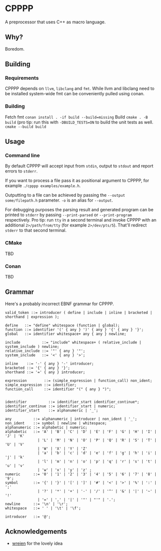 # CPPPP
A preprocessor that uses C++ as macro language.

## Why?
Boredom.

## Building
### Requirements
CPPPP depends on `llvm`, `libclang` and `fmt`. While llvm and libclang need to be installed system-wide fmt can be conveniently pulled using conan.

### Building
Fetch fmt
`conan install . -if build --build=missing`
Build
`cmake . -B build` (pro tip: run this with `-DBUILD_TESTS=ON` to build the unit tests as well.
`cmake --build build`

## Usage
### Command line
By default CPPPP will accept input from `stdin`, output to `stdout` and report errors to `stderr`.

If you want to process a file pass it as positional argument to CPPPP, for example `./cpppp examples/example.h`.

Outputting to a file can be achieved by passing the `--output some/filepath.h` parameter. `-o` is an alias for `--output`.

For debugging purposes the parsing result and generated program can be printed to `stderr` by passing `--print-parsed` or `--print-program` respectively. Pro tip: run `tty` in a second terminal and invoke CPPPP with an additional `2>/path/from/tty` (for example `2>/dev/pts/5`). That'll redirect `stderr` to that second terminal.

### CMake
TBD

### Conan
TBD

## Grammar
Here's a probably incorrect EBNF grammar for CPPPP.
```ebnf
valid_token ::= introducer ( define | include | inline | bracketed | shorthand | expression );

define   ::= "define" whitespace (function | global);
function ::= identifier '(' { any } ')' { any } '{' { any } '}';
global   ::= identifier whitespace+ any { any } newline;

include          ::= "include" whitespace+ ( relative_include | system_include ) newline;
relative_include ::= '"' { any } '"';
system_include   ::= '<' { any } '>';

inline    ::= '-' { any } '-' introducer;
bracketed ::= '{' { any } '}';
shorthand ::= '=' { any } introducer;

expression        ::= (simple_expression | function_call) non_ident;
simple_expression ::= identifier;
function_call     ::= identifier "(" { any } ")";


identifier          ::= identifier_start identifier_continue*;
identifier_continue ::= identifier_start | numeric;
identifier_start    ::= alphanumeric | '_';

any          ::= alphanumeric | introducer | non_ident | '_';
non_ident    ::= symbol | newline | whitespace;
alphanumeric ::= alphabetic | numeric;
alphabetic   ::= 'A' | 'B' | 'C' | 'D' | 'E' | 'F' | 'G' | 'H' | 'I' | 'J' | 'K'
               | 'L' | 'M' | 'N' | 'O' | 'P' | 'Q' | 'R' | 'S' | 'T' | 'U' | 'V'
               | 'W' | 'X' | 'Y' | 'Z'
               | 'a' | 'b' | 'c' | 'd' | 'e' | 'f' | 'g' | 'h' | 'i' | 'j' | 'k'
               | 'l' | 'm' | 'n' | 'o' | 'p' | 'q' | 'r' | 's' | 't' | 'u' | 'v'
               | 'w' | 'x' | 'y' | 'z' ;
numeric      ::= '0' | '1' | '2' | '3' | '4' | '5' | '6' | '7' | '8' | '9';
symbol       ::= '{' | '}' | '[' | ']' | '#' | '<' | '>' | '%' | ':' | ';'
               | '?' | '*' | '+' | '-' | '/' | '^' | '&' | '|' | '~' | '!'
               | '=' | ',' | '|' | '"' | "'" | '.';
newline      ::= '\n' | '\r';
whitespace   ::= ' ' | '\t' | '\f';

introducer   ::= '@';
```

## Acknowledgements
* [wreien](https://github.com/wreien) for the lovely idea

